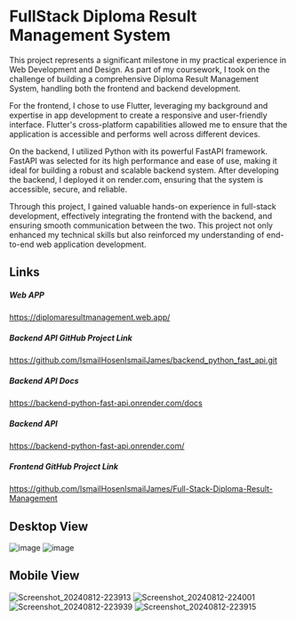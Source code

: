 # FullStack Diploma Result Management System
This project represents a significant milestone in my practical experience in Web Development and Design. As part of my coursework, I took on the challenge of building a comprehensive Diploma Result Management System, handling both the frontend and backend development.

For the frontend, I chose to use Flutter, leveraging my background and expertise in app development to create a responsive and user-friendly interface. Flutter's cross-platform capabilities allowed me to ensure that the application is accessible and performs well across different devices.

On the backend, I utilized Python with its powerful FastAPI framework. FastAPI was selected for its high performance and ease of use, making it ideal for building a robust and scalable backend system. After developing the backend, I deployed it on render.com, ensuring that the system is accessible, secure, and reliable.

Through this project, I gained valuable hands-on experience in full-stack development, effectively integrating the frontend with the backend, and ensuring smooth communication between the two. This project not only enhanced my technical skills but also reinforced my understanding of end-to-end web application development.

## Links
##### Web APP 
https://diplomaresultmanagement.web.app/

##### Backend API GitHub Project Link
https://github.com/IsmailHosenIsmailJames/backend_python_fast_api.git

##### Backend API Docs
https://backend-python-fast-api.onrender.com/docs

##### Backend API
https://backend-python-fast-api.onrender.com/

##### Frontend GitHub Project Link
https://github.com/IsmailHosenIsmailJames/Full-Stack-Diploma-Result-Management


## Desktop View
![image](https://github.com/user-attachments/assets/ca653b1b-68fa-4556-9fe6-770712a9f336)
![image](https://github.com/user-attachments/assets/93b87dde-d044-4dc4-9ef3-3ddb80b33d7c)

## Mobile View
![Screenshot_20240812-223913](https://github.com/user-attachments/assets/c9c5b1b1-8037-44f2-b034-6c22d5fa7a0f)
![Screenshot_20240812-224001](https://github.com/user-attachments/assets/9a7ecd31-0df9-4ce6-9e38-5401a69df208)
![Screenshot_20240812-223939](https://github.com/user-attachments/assets/b174c4c9-e9b9-4b89-84c6-39cf5fb419b1)
![Screenshot_20240812-223915](https://github.com/user-attachments/assets/41e6c6a6-184e-4d98-a284-8eb9d74db153)
